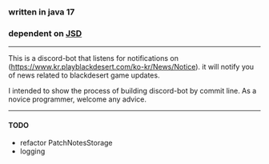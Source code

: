 ### written in java 17
### dependent on [JSD](https://github.com/DV8FromTheWorld/JDA)

---

This is a discord-bot that listens for notifications on
(https://www.kr.playblackdesert.com/ko-kr/News/Notice).
it will notify you of news related to blackdesert game updates.

I intended to show the process of building discord-bot
by commit line.
As a novice programmer, welcome any advice.

---
#### TODO

- refactor PatchNotesStorage
- logging
